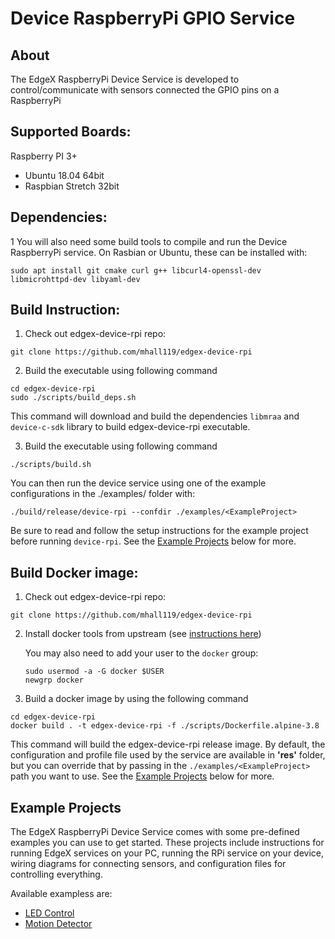 # Device RaspberryPi GPIO Service

## About
The EdgeX RaspberryPi Device Service is developed to control/communicate with sensors connected the GPIO pins on a RaspberryPi

## Supported Boards:
Raspberry PI 3+
 - Ubuntu 18.04 64bit
 - Raspbian Stretch 32bit

## Dependencies:
1
You will also need some build tools to compile and run the Device RaspberryPi service.
On Rasbian or Ubuntu, these can be installed with:
```
sudo apt install git cmake curl g++ libcurl4-openssl-dev libmicrohttpd-dev libyaml-dev
```

## Build Instruction:

1. Check out edgex-device-rpi repo:
```
git clone https://github.com/mhall119/edgex-device-rpi
```

2. Build the executable using following command
```
cd edgex-device-rpi
sudo ./scripts/build_deps.sh
```
This command will download and  build the dependencies `libmraa` and `device-c-sdk` library to build edgex-device-rpi executable.

3. Build the executable using following command
```
./scripts/build.sh
```

You can then run the device service using one of the example configurations in the ./examples/ folder with:
```
./build/release/device-rpi --confdir ./examples/<ExampleProject>
```

Be sure to read and follow the setup instructions for the example project before running `device-rpi`. See the [Example Projects](#example-projects) below for more.

## Build Docker image:

1. Check out edgex-device-rpi repo:
```
git clone https://github.com/mhall119/edgex-device-rpi
```

2. Install docker tools from upstream (see [instructions here](https://docs.docker.com/install/linux/docker-ce/debian/))
  
    You may also need to add your user to the `docker` group:
    ```
    sudo usermod -a -G docker $USER
    newgrp docker
    ```

3. Build a docker image by using the following command
```
cd edgex-device-rpi
docker build . -t edgex-device-rpi -f ./scripts/Dockerfile.alpine-3.8

```
This command will build the edgex-device-rpi release image.
By default, the configuration and profile file used by the service are available in __'res'__ folder, but you can override
that by passing in the `./examples/<ExampleProject>` path you want to use. See the [Example Projects](#example-projects) below for more.


## Example Projects

The EdgeX RaspberryPi Device Service comes with some pre-defined examples you can use to get started.
These projects include instructions for running EdgeX services on your PC, running the RPi service on your device, wiring diagrams for connecting sensors, and configuration files for controlling everything. 

Available exampless are:
 - [LED Control](examples/Blink/README.md)
 - [Motion Detector](examples/MotionDetector/README.md)














